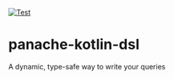 [![Test](https://github.com/Thijsiez/panache-kotlin-dsl/actions/workflows/test.yaml/badge.svg?branch=main)](https://github.com/Thijsiez/panache-kotlin-dsl/actions/workflows/test.yaml)

# panache-kotlin-dsl
A dynamic, type-safe way to write your queries
